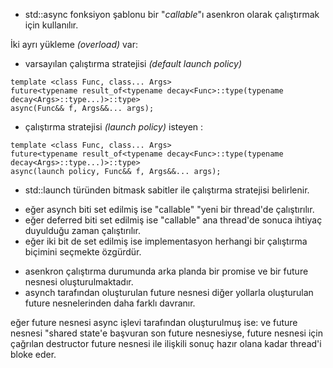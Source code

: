 + std::async fonksiyon şablonu bir "_callable_"ı asenkron olarak çalıştırmak için kullanılır.

İki ayrı yükleme _(overload)_ var:

+ varsayılan çalıştırma stratejisi _(default launch policy)_

```
template <class Func, class... Args>
future<typename result_of<typename decay<Func>::type(typename decay<Args>::type...)>::type>
async(Func&& f, Args&&... args);
```

+ çalıştırma stratejisi _(launch policy)_ isteyen :

```
template <class Func, class... Args>
future<typename result_of<typename decay<Func>::type(typename decay<Args>::type...)>::type>
async(launch policy, Func&& f, Args&&... args);
```

+ std::launch türünden bitmask sabitler ile çalıştırma stratejisi belirlenir.

- eğer asynch biti set edilmiş ise "callable" "yeni bir thread'de çalıştırılır.
- eğer deferred biti set edilmiş ise "callable" ana thread'de sonuca ihtiyaç duyulduğu zaman çalıştırılır.
- eğer iki bit de set edilmiş ise implementasyon herhangi bir çalıştırma biçimini seçmekte özgürdür.

+ asenkron çalıştırma durumunda arka planda bir promise ve bir future nesnesi oluşturulmaktadır.
+ asynch tarafından oluşturulan future nesnesi diğer yollarla oluşturulan future nesnelerinden daha farklı davranır.

eğer future nesnesi async işlevi tarafından oluşturulmuş ise: ve future nesnesi "shared state'e başvuran son future nesnesiyse, future nesnesi için çağrılan destructor future nesnesi ile ilişkili sonuç hazır olana kadar thread'i bloke eder.
